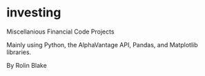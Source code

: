 # investing
 Miscellanious Financial Code Projects
 
 Mainly using Python, the AlphaVantage API,
 Pandas, and Matplotlib libraries.
 
 By Rolin Blake
